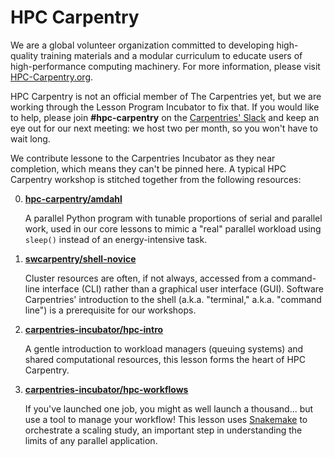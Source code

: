 # HPC Carpentry

We are a global volunteer organization committed to
developing high-quality training materials and a modular
curriculum to educate users of high-performance computing
machinery. For more information, please visit
[HPC-Carpentry.org][hpc-home].

HPC Carpentry is not an official member of The Carpentries
yet, but we are working through the Lesson Program
Incubator to fix that. If you would like to help, please
join __#hpc-carpentry__ on the [Carpentries' Slack][slack]
and keep an eye out for our next meeting: we host two per
month, so you won't have to wait long.

We contribute lessone to the Carpentries Incubator as they
near completion, which means they can't be pinned here.
A typical HPC Carpentry workshop is stitched together from
the following resources:

0. [__hpc-carpentry/amdahl__][hpc-amdahl]

   A parallel Python program with tunable proportions of
   serial and parallel work, used in our core lessons to
   mimic a "real" parallel workload using `sleep()` instead
   of an energy-intensive task.

1. [__swcarpentry/shell-novice__][swc-shell]

   Cluster resources are often, if not always, accessed
   from a command-line interface (CLI) rather than a
   graphical user interface (GUI). Software Carpentries'
   introduction to the shell (a.k.a. "terminal,"
   a.k.a. "command line") is a prerequisite for our
   workshops.

2. [__carpentries-incubator/hpc-intro__][hpc-intro]

   A gentle introduction to workload managers (queuing
   systems) and shared computational resources, this lesson
   forms the heart of HPC Carpentry.

3. [__carpentries-incubator/hpc-workflows__][hpc-workflows]

   If you've launched one job, you might as well launch a
   thousand... but use a tool to manage your workflow!
   This lesson uses [Snakemake][snakemake] to orchestrate a
   scaling study, an important step in understanding the
   limits of any parallel application.

<!-- links -->
[hpc-amdahl]: https://github.com/hpc-carpentry/amdahl
[hpc-home]: https://www.hpc-carpentry.org
[hpc-intro]: https://github.com/carpentries-incubator/hpc-intro
[hpc-workflows]: https://github.com/carpentries-incubator/hpc-workflows
[snakemake]: https://snakemake.readthedocs.io
[slack]: https://slack-invite.carpentries.org
[swc-shell]: https://github.com/swcarpentry/shell-novice
